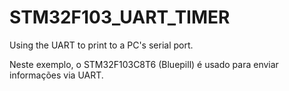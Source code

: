 # STM32F103_UART_TIMER
Using the UART to print to a PC's serial port.

Neste exemplo, o STM32F103C8T6 (Bluepill) é usado para enviar informações via UART.
